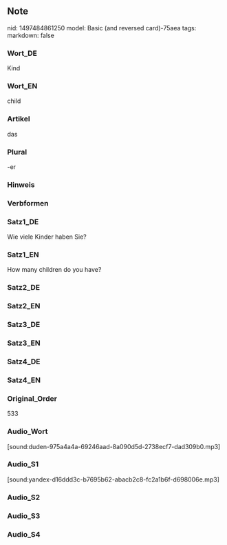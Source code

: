 ## Note
nid: 1497484861250
model: Basic (and reversed card)-75aea
tags: 
markdown: false

### Wort_DE
Kind

### Wort_EN
child

### Artikel
das

### Plural
-er

### Hinweis


### Verbformen


### Satz1_DE
Wie viele Kinder haben Sie?

### Satz1_EN
How many children do you have?

### Satz2_DE


### Satz2_EN


### Satz3_DE


### Satz3_EN


### Satz4_DE


### Satz4_EN


### Original_Order
533

### Audio_Wort
[sound:duden-975a4a4a-69246aad-8a090d5d-2738ecf7-dad309b0.mp3]

### Audio_S1
[sound:yandex-d16ddd3c-b7695b62-abacb2c8-fc2a1b6f-d698006e.mp3]

### Audio_S2


### Audio_S3


### Audio_S4

